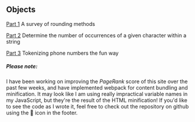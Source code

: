 ## Objects

[Part 1](hw6.1.html) A survey of rounding methods

[Part 2](hw6.2.html) Determine the number of occurrences of a given character within a string

[Part 3](hw6.3.html) Tokenizing phone numbers the fun way

##### *Please note:* 

I have been working on improving the *PageRank* score of this site over the past few weeks, and have implemented webpack for content bundling and minification. It may look like I am using really impractical variable names in my JavaScript, but they're the result of the HTML minification! If you'd like to see the code as I wrote it, feel free to check out the repository on github using the 🔧 icon in the footer.